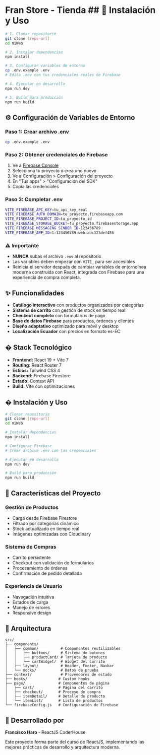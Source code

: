 # Fran Store - Tienda ## 🚀 Instalación y Uso

```bash
# 1. Clonar repositorio
git clone [repo-url]
cd miWeb

# 2. Instalar dependencias
npm install

# 3. Configurar variables de entorno
cp .env.example .env
# Edita .env con tus credenciales reales de Firebase

# 4. Ejecutar en desarrollo
npm run dev

# 5. Build para producción
npm run build
```

## ⚙️ Configuración de Variables de Entorno

### Paso 1: Crear archivo .env

```bash
cp .env.example .env
```

### Paso 2: Obtener credenciales de Firebase

1. Ve a [Firebase Console](https://console.firebase.google.com/)
2. Selecciona tu proyecto o crea uno nuevo
3. Ve a Configuración > Configuración del proyecto
4. En "Tus apps" > "Configuración del SDK"
5. Copia las credenciales

### Paso 3: Completar .env

```bash
VITE_FIREBASE_API_KEY=tu_api_key_real
VITE_FIREBASE_AUTH_DOMAIN=tu_proyecto.firebaseapp.com
VITE_FIREBASE_PROJECT_ID=tu_proyecto_id
VITE_FIREBASE_STORAGE_BUCKET=tu_proyecto.firebasestorage.app
VITE_FIREBASE_MESSAGING_SENDER_ID=123456789
VITE_FIREBASE_APP_ID=1:123456789:web:abc123def456
```

### ⚠️ Importante

- **NUNCA** subas el archivo `.env` al repositorio
- Las variables deben empezar con `VITE_` para ser accesibles
- Reinicia el servidor después de cambiar variables de entornoínea moderna construida con React, integrada con Firebase para una experiencia de compra completa.

## ✨ Funcionalidades

- **Catálogo interactivo** con productos organizados por categorías
- **Sistema de carrito** con gestión de stock en tiempo real
- **Checkout completo** con formularios de pago
- **Base de datos Firebase** para productos, órdenes y clientes
- **Diseño adaptativo** optimizado para móvil y desktop
- **Localización Ecuador** con precios en formato es-EC

## � Stack Tecnológico

- **Frontend:** React 19 + Vite 7
- **Routing:** React Router 7
- **Estilos:** Tailwind CSS 4
- **Backend:** Firebase Firestore
- **Estado:** Context API
- **Build:** Vite con optimizaciones

## � Instalación y Uso

```bash
# Clonar repositorio
git clone [repo-url]
cd miWeb

# Instalar dependencias
npm install

# Configurar Firebase
# Crear archivo .env con las credenciales

# Ejecutar en desarrollo
npm run dev

# Build para producción
npm run build
```

## 📱 Características del Proyecto

### Gestión de Productos

- Carga desde Firebase Firestore
- Filtrado por categorías dinámico
- Stock actualizado en tiempo real
- Imágenes optimizadas con Cloudinary

### Sistema de Compras

- Carrito persistente
- Checkout con validación de formularios
- Procesamiento de órdenes
- Confirmación de pedido detallada

### Experiencia de Usuario

- Navegación intuitiva
- Estados de carga
- Manejo de errores
- Responsive design

## 📂 Arquitectura

```
src/
├── components/
│   ├── common/          # Componentes reutilizables
│   │   ├── buttons/     # Sistema de botones
│   │   ├── productCard/ # Tarjeta de producto
│   │   └── cartWidget/  # Widget del carrito
│   ├── layout/          # Header, Footer, Navbar
│   └── mocks/           # Datos de prueba
├── context/             # Proveedores de estado
├── hooks/              # Custom hooks
├── page/               # Componentes de página
│   ├── cart/           # Página del carrito
│   ├── checkout/       # Proceso de compra
│   ├── itemDetail/     # Detalle de producto
│   └── itemList/       # Lista de productos
└── firebaseConfig.js   # Configuración de Firebase
```

## 🌟 Desarrollado por

**Francisco Haro** - ReactJS CoderHouse

Este proyecto forma parte del curso de ReactJS, implementando las mejores prácticas de desarrollo y arquitectura moderna.
